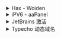 <details>
    <summary>Hax - Woiden</summary>
1.需要卸载 Apache2
    
```shell
service apache2 stop 
systemctl disable apache2
```
    
2.安装 Curl
* Ubuntu/Debian 系统
    
```shell
apt-get update -y && apt-get install curl -y
```
    
* Centos 系统
    
```shell
yum update -y && yum install curl -y
```
    
3.UFW 防火墙

```sh
apt-get install ufw
    
```sh
ufw enable
    
ufw default deny
    
ufw allow 22
    
ufw allow 443
    
ufw allow 8443
    
ufw delete allow 8443
    
ufw status
```
    
4.BBR 加速脚本

```shell
bash <(curl -Lso- https://git.io/kernel.sh)
```
            
</details>

<details>
    <summary>iPV6 - aaPanel</summary>
        
```sh
echo "2606:4700:3034::ac43:ab07 brandnew.aapanel.com
2606:4700:3034::ac43:ab07 www.aapanel.com
2606:4700:3034::ac43:ab07 aapanel.com" >> /etc/hosts
```
</details>
    
<details>
    <summary>JetBrains 激活</summary>
    
```sh
-javaagent:C:/Tools/jetbra/ja-netfilter.jar=jetbrains
--add-opens=java.base/jdk.internal.org.objectweb.asm=ALL-UNNAMED
--add-opens=java.base/jdk.internal.org.objectweb.asm.tree=ALL-UNNAMED
```
    
</details>
    
<details>
    <summary>Typecho 动态域名</summary>
    
* 在Typecho网站根目录下config.inc.php中加上
    
```php
/**开启动态域名/跨域补救**/
define('__TYPECHO_DYNAMIC_SITE_URL__',true);
```
    
</details>
